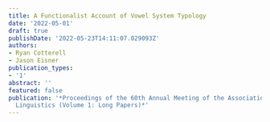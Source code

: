 ```yaml
---
title: A Functionalist Account of Vowel System Typology
date: '2022-05-01'
draft: true
publishDate: '2022-05-23T14:11:07.029093Z'
authors:
- Ryan Cotterell
- Jason Eisner
publication_types:
- '1'
abstract: ''
featured: false
publication: '*Proceedings of the 60th Annual Meeting of the Association for Computational
  Linguistics (Volume 1: Long Papers)*'
---
```


